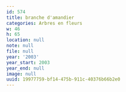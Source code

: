 ```yaml
---
id: 574
title: branche d'amandier
categories: Arbres en fleurs
w: 46
h: 65
location: null
note: null
file: null
year: '2003'
year_start: 2003
year_end: null
image: null
uuid: 19977759-bf14-475b-911c-40376b66b2e0
---
```


